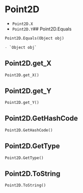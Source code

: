 # Point2D

- `Point2D.X`
- `Point2D.Y`## Point2D.Equals
```py
Point2D.Equals(Object obj)

- `Object obj` 
```

## Point2D.get_X
```py
Point2D.get_X()


```

## Point2D.get_Y
```py
Point2D.get_Y()


```

## Point2D.GetHashCode
```py
Point2D.GetHashCode()


```

## Point2D.GetType
```py
Point2D.GetType()


```

## Point2D.ToString
```py
Point2D.ToString()


```
